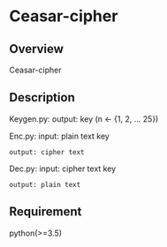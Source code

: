 Ceasar-cipher
====

## Overview
Ceasar-cipher

## Description
Keygen.py:
    output: key (n  <- {1, 2, ... 25})

Enc.py:
    input: plain text
           key

    output: cipher text

Dec.py:
    input: cipher text
           key

    output: plain text

## Requirement
python(>=3.5)


